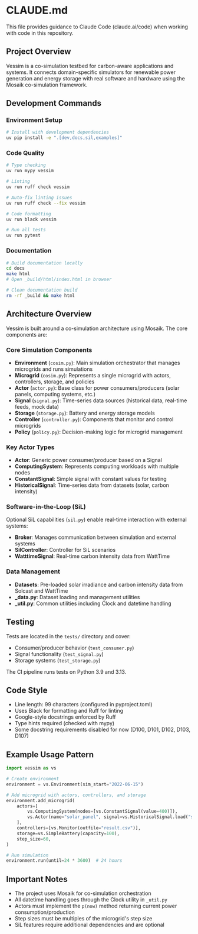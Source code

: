 # CLAUDE.md

This file provides guidance to Claude Code (claude.ai/code) when working with code in this repository.

## Project Overview

Vessim is a co-simulation testbed for carbon-aware applications and systems. It connects domain-specific simulators for renewable power generation and energy storage with real software and hardware using the Mosaik co-simulation framework.

## Development Commands

### Environment Setup
```bash
# Install with development dependencies
uv pip install -e ".[dev,docs,sil,examples]"
```

### Code Quality
```bash
# Type checking
uv run mypy vessim

# Linting 
uv run ruff check vessim

# Auto-fix linting issues
uv run ruff check --fix vessim

# Code formatting
uv run black vessim

# Run all tests
uv run pytest
```

### Documentation
```bash
# Build documentation locally
cd docs
make html
# Open _build/html/index.html in browser

# Clean documentation build
rm -rf _build && make html
```

## Architecture Overview

Vessim is built around a co-simulation architecture using Mosaik. The core components are:

### Core Simulation Components
- **Environment** (`cosim.py`): Main simulation orchestrator that manages microgrids and runs simulations
- **Microgrid** (`cosim.py`): Represents a single microgrid with actors, controllers, storage, and policies
- **Actor** (`actor.py`): Base class for power consumers/producers (solar panels, computing systems, etc.)
- **Signal** (`signal.py`): Time-series data sources (historical data, real-time feeds, mock data)
- **Storage** (`storage.py`): Battery and energy storage models
- **Controller** (`controller.py`): Components that monitor and control microgrids
- **Policy** (`policy.py`): Decision-making logic for microgrid management

### Key Actor Types
- **Actor**: Generic power consumer/producer based on a Signal
- **ComputingSystem**: Represents computing workloads with multiple nodes
- **ConstantSignal**: Simple signal with constant values for testing
- **HistoricalSignal**: Time-series data from datasets (solar, carbon intensity)

### Software-in-the-Loop (SiL)
Optional SiL capabilities (`sil.py`) enable real-time interaction with external systems:
- **Broker**: Manages communication between simulation and external systems
- **SilController**: Controller for SiL scenarios
- **WatttimeSignal**: Real-time carbon intensity data from WattTime

### Data Management
- **Datasets**: Pre-loaded solar irradiance and carbon intensity data from Solcast and WattTime
- **_data.py**: Dataset loading and management utilities
- **_util.py**: Common utilities including Clock and datetime handling

## Testing

Tests are located in the `tests/` directory and cover:
- Consumer/producer behavior (`test_consumer.py`)
- Signal functionality (`test_signal.py`) 
- Storage systems (`test_storage.py`)

The CI pipeline runs tests on Python 3.9 and 3.13.

## Code Style

- Line length: 99 characters (configured in pyproject.toml)
- Uses Black for formatting and Ruff for linting
- Google-style docstrings enforced by Ruff
- Type hints required (checked with mypy)
- Some docstring requirements disabled for now (D100, D101, D102, D103, D107)

## Example Usage Pattern

```python
import vessim as vs

# Create environment
environment = vs.Environment(sim_start="2022-06-15")

# Add microgrid with actors, controllers, and storage
environment.add_microgrid(
    actors=[
        vs.ComputingSystem(nodes=[vs.ConstantSignal(value=400)]),
        vs.Actor(name="solar_panel", signal=vs.HistoricalSignal.load("solcast2022_global", column="Berlin"))
    ],
    controllers=[vs.Monitor(outfile="result.csv")],
    storage=vs.SimpleBattery(capacity=100),
    step_size=60,
)

# Run simulation
environment.run(until=24 * 3600)  # 24 hours
```

## Important Notes

- The project uses Mosaik for co-simulation orchestration
- All datetime handling goes through the Clock utility in `_util.py`
- Actors must implement the `p(now)` method returning current power consumption/production
- Step sizes must be multiples of the microgrid's step size
- SiL features require additional dependencies and are optional